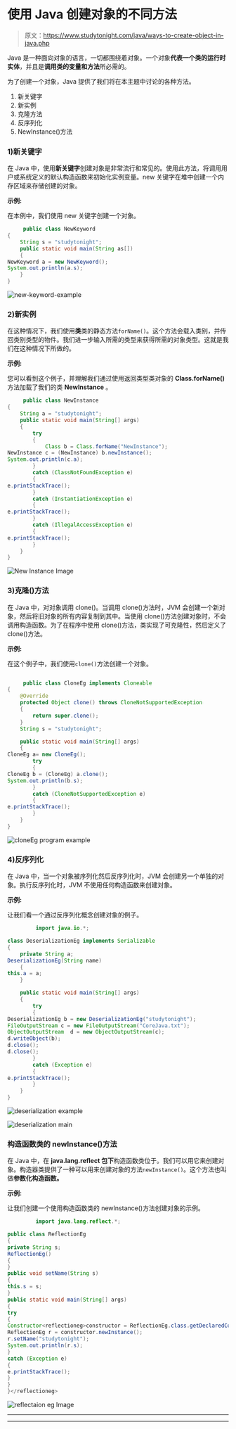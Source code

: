 # 使用 Java 创建对象的不同方法

> 原文：<https://www.studytonight.com/java/ways-to-create-object-in-java.php>

Java 是一种面向对象的语言，一切都围绕着对象。一个对象**代表一个类的运行时实体**，并且是**调用类的变量和方法**所必需的。

为了创建一个对象，Java 提供了我们将在本主题中讨论的各种方法。

1.  新关键字
2.  新实例
3.  克隆方法
4.  反序列化
5.  NewInstance()方法

### 1)新关键字

在 Java 中，使用**新关键字**创建对象是非常流行和常见的。使用此方法，将调用用户或系统定义的默认构造函数来初始化实例变量。new 关键字在堆中创建一个内存区域来存储创建的对象。

**示例:**

在本例中，我们使用 new 关键字创建一个对象。

```java
	 public class NewKeyword
{ 
    String s = "studytonight"; 
    public static void main(String as[])  
    { 
NewKeyword a = new NewKeyword(); 
System.out.println(a.s); 
    } 
} 
```

![new-keyword-example](img/6556dd443538e134b949a4c1edfdaf8e.png)

### 2)新实例

在这种情况下，我们使用**类**类的静态方法`forName()`。这个方法会载入类别，并传回类别类型的物件。我们进一步输入所需的类型来获得所需的对象类型。这就是我们在这种情况下所做的。

**示例:**

您可以看到这个例子，并理解我们通过使用返回类型类对象的 **Class.forName()** 方法加载了我们的类 **NewInstance** 。

```java
	 public class NewInstance
{ 
    String a = "studytonight"; 
    public static void main(String[] args) 
    { 
        try
        { 
            Class b = Class.forName("NewInstance"); 
NewInstance c = (NewInstance) b.newInstance(); 
System.out.println(c.a); 
        } 
        catch (ClassNotFoundException e) 
        { 
e.printStackTrace(); 
        } 
        catch (InstantiationException e) 
        { 
e.printStackTrace(); 
        } 
        catch (IllegalAccessException e) 
        { 
e.printStackTrace(); 
        } 
    } 
} 

```

![New Instance Image](img/4d5876b904b5c8665438e7086b048c0f.png)

### 3)克隆()方法

在 Java 中，对对象调用 clone()。当调用 clone()方法时，JVM 会创建一个新对象，然后将旧对象的所有内容复制到其中。当使用 clone()方法创建对象时，不会调用构造函数。为了在程序中使用 clone()方法，类实现了可克隆性，然后定义了 clone()方法。

**示例:**

在这个例子中，我们使用`clone()`方法创建一个对象。

```java

	 public class CloneEg implements Cloneable
{ 
    @Override
    protected Object clone() throws CloneNotSupportedException
    { 
        return super.clone(); 
    } 
    String s = "studytonight"; 

    public static void main(String[] args) 
    { 
CloneEg a= new CloneEg(); 
        try
        { 
CloneEg b = (CloneEg) a.clone(); 
System.out.println(b.s); 
        } 
        catch (CloneNotSupportedException e) 
        { 
e.printStackTrace(); 
        } 
    } 
} 
```

![cloneEg program example](img/3a30e22cbeea678a61497e85d41b4ebd.png)

### 4)反序列化

在 Java 中，当一个对象被序列化然后反序列化时，JVM 会创建另一个单独的对象。执行反序列化时，JVM 不使用任何构造函数来创建对象。

**示例:**

让我们看一个通过反序列化概念创建对象的例子。

```java
		 import java.io.*; 

class DeserializationEg implements Serializable 
{ 
    private String a; 
DeserializationEg(String name) 
    { 
this.a = a; 
    } 

    public static void main(String[] args) 
    { 
        try
        { 
DeserializationEg b = new DeserializationEg("studytonight"); 
FileOutputStream c = new FileOutputStream("CoreJava.txt"); 
ObjectOutputStream  d = new ObjectOutputStream(c); 
d.writeObject(b); 
d.close(); 
d.close(); 
        } 
        catch (Exception e) 
        { 
e.printStackTrace(); 
        } 
    } 
} 

```

![deserialization example](img/ec9d9bdc6011fce84fa3d10201a0e255.png)

![deserialization main ](img/c24d4cbc855dd46877eeb759c7f36d2f.png)

### 构造函数类的 newInstance()方法

在 Java 中，在 **java.lang.reflect 包下**构造函数类位于。我们可以用它来创建对象。构造器类提供了一种可以用来创建对象的方法`newInstance()`。这个方法也叫做**参数化构造函数。**

**示例:**

让我们创建一个使用构造函数类的 newInstance()方法创建对象的示例。

```java
		 import java.lang.reflect.*;

public class ReflectionEg
{
private String s;
ReflectionEg()
{
}
public void setName(String s)
{
this.s = s;
}
public static void main(String[] args)
{
try
{
Constructor<reflectioneg>constructor = ReflectionEg.class.getDeclaredConstructor();
ReflectionEg r = constructor.newInstance();
r.setName("studytonight");
System.out.println(r.s);
}
catch (Exception e)
{
e.printStackTrace();
}
}
}</reflectioneg> 

```

![reflectaion eg Image](img/549514fd47cb7c6c53ac3fbd009a39b9.png)

* * *

* * *